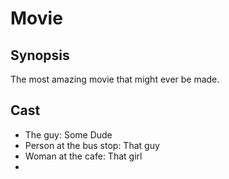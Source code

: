 # Movie

## Synopsis

The most amazing movie that might ever be made.

## Cast

- The guy: Some Dude
- Person at the bus stop: That guy
- Woman at the cafe: That girl
- 
